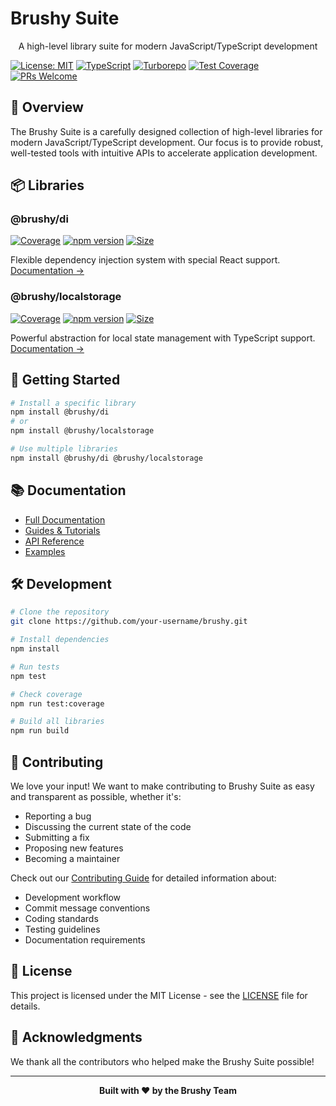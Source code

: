 # Brushy Suite

<div align="center">
  <p>A high-level library suite for modern JavaScript/TypeScript development</p>
</div>

[![License: MIT](https://img.shields.io/badge/License-MIT-yellow.svg)](https://opensource.org/licenses/MIT)
[![TypeScript](https://img.shields.io/badge/TypeScript-5.8-blue.svg)](https://www.typescriptlang.org/)
[![Turborepo](https://img.shields.io/badge/Built%20With-Turborepo-blueviolet.svg)](https://turbo.build/)
[![Test Coverage](https://img.shields.io/badge/Coverage-98%25-brightgreen.svg)](coverage)
[![PRs Welcome](https://img.shields.io/badge/PRs-welcome-brightgreen.svg)](CONTRIBUTING.md)


## 🎯 Overview

The Brushy Suite is a carefully designed collection of high-level libraries for modern JavaScript/TypeScript development. Our focus is to provide robust, well-tested tools with intuitive APIs to accelerate application development.

## 📦 Libraries

### @brushy/di

[![Coverage](https://img.shields.io/badge/coverage-99.5%25-brightgreen.svg)](packages/di/coverage)
[![npm version](https://badge.fury.io/js/%40brushy%2Fdi.svg)](https://www.npmjs.com/package/@brushy/di)
[![Size](https://img.shields.io/bundlephobia/minzip/@brushy/di)](https://bundlephobia.com/package/@brushy/di)

Flexible dependency injection system with special React support. [Documentation →](packages/di/docs)

### @brushy/localstorage

[![Coverage](https://img.shields.io/badge/coverage-96.87%25-brightgreen.svg)](packages/localstorage/coverage)
[![npm version](https://badge.fury.io/js/%40brushy%2Flocalstorage.svg)](https://www.npmjs.com/package/@brushy/localstorage)
[![Size](https://img.shields.io/bundlephobia/minzip/@brushy/localstorage)](https://bundlephobia.com/package/@brushy/localstorage)

Powerful abstraction for local state management with TypeScript support. [Documentation →](packages/localstorage/docs)

## 🚀 Getting Started

```bash
# Install a specific library
npm install @brushy/di
# or
npm install @brushy/localstorage

# Use multiple libraries
npm install @brushy/di @brushy/localstorage
```

## 📚 Documentation

- [Full Documentation](https://brushy.dev/docs)
- [Guides & Tutorials](https://brushy.dev/guides)
- [API Reference](https://brushy.dev/api)
- [Examples](https://brushy.dev/examples)

## 🛠 Development

```bash
# Clone the repository
git clone https://github.com/your-username/brushy.git

# Install dependencies
npm install

# Run tests
npm test

# Check coverage
npm run test:coverage

# Build all libraries
npm run build
```

## 🤝 Contributing

We love your input! We want to make contributing to Brushy Suite as easy and transparent as possible, whether it's:

- Reporting a bug
- Discussing the current state of the code
- Submitting a fix
- Proposing new features
- Becoming a maintainer

Check out our [Contributing Guide](CONTRIBUTING.md) for detailed information about:

- Development workflow
- Commit message conventions
- Coding standards
- Testing guidelines
- Documentation requirements

## 📄 License

This project is licensed under the MIT License - see the [LICENSE](LICENSE) file for details.

## 🌟 Acknowledgments

We thank all the contributors who helped make the Brushy Suite possible!

---

<div align="center">
  <strong>Built with ❤️ by the Brushy Team</strong>
</div>
